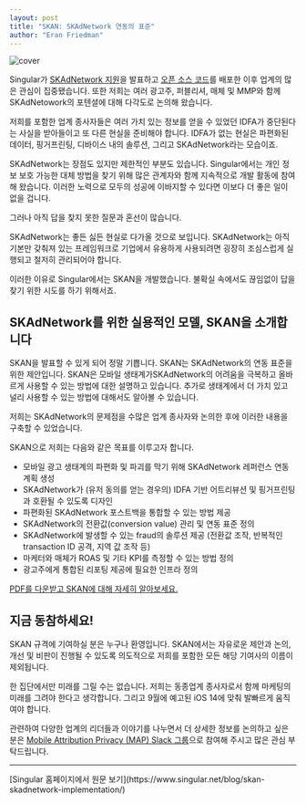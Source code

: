 ```yaml
---
layout: post
title: "SKAN: SKAdNetwork 연동의 표준"
author: "Eran Friedman"
---
```

![cover](https://www.singular.net/wp-content/uploads/2020/07/SKAN_SKAdNetwork_Singular_Blog_Hero.png)

Singular가 [SKAdNetwork 지원](https://singularkorea.github.io/2020-06-28/skadnetwork-support)을 발표하고 [오픈 소스 코드](https://singularkorea.github.io/2020-07-06/skadnetwork-code)를 배포한 이후 업계의 많은 관심이 집중됐습니다. 또한 저희는 여러 광고주, 퍼블리셔, 매체 및 MMP와 함께 SKAdNetowork의 포텐셜에 대해 다각도로 논의해 왔습니다.

저희를 포함한 업계 종사자들은 여러 가치 있는 정보를 얻을 수 있었던 IDFA가 중단된다는 사실을 받아들이고 또 다른 현실을 준비해야 합니다. IDFA가 없는 현실은 파편화된 데이터, 핑거프린팅, 디바이스 내의 솔루션, 그리고 SKAdNetwork라는 모습이죠.

SKAdNetwork는 장점도 있지만 제한적인 부분도 있습니다. Singular에서는 개인 정보 보호 가능한 대체 방법을 찾기 위해 많은 관계자와 함께  지속적으로 개발 활동에 참여해 왔습니다. 이러한 노력으로 모두의 성공에 이바지할 수 있다면 이보다 더 좋은 일이 없을 겁니다.

그러나 아직 답을 찾지 못한 질문과 혼선이 많습니다.

SKAdNetwork는 좋든 싫든 현실로 다가올 것으로 보입니다. SKAdNetwork는 아직 기본만 갖춰져 있는 프레임워크로 기업에서 유용하게 사용되려면 굉장히 조심스럽게 실행되고 철저히 관리되어야 합니다.

이러한 이유로 Singular에서는 SKAN을 개발했습니다. 불확실 속에서도 끊임없이 답을 찾기 위한 시도를 하기 위해서죠.

## SKAdNetwork를 위한 실용적인 모델, SKAN을 소개합니다

SKAN을 발표할 수 있게 되어 정말 기쁩니다. SKAN는 SKAdNetwork의 연동 표준을 위한 제안입니다. SKAN은 모바일 생태계가SKAdNetwork의 어려움을 극복하고 올바르게 사용할 수 있는 방법에 대한 설명하고 있습니다. 추가로 생태계에서 더 가치 있고 널리 사용할 수 있는 방법에 대해서도 알아볼 수 있습니다.

저희는 SKAdNetwork의 문제점을 수많은 업계 종사자와 논의한 후에 이러한 내용을 구축할 수 있었습니다.

SKAN으로 저희는 다음와 같은 목표를 이루고자 합니다.

* 모바일 광고 생태계의 파편화 및 파괴를 막기 위해 SKAdNetwork 레퍼런스 연동 계획 생성
* SKAdNetwork가 (유저 동의를 얻는 경우의) IDFA 기반 어트리뷰션 및 핑거프린팅과 호환될 수 있도록 디자인
* 파편화된 SKAdNetwork 포스트백을 통합할 수 있는 방법 제공
* SKAdNetwork의 전환값(conversion value) 관리 및 연동 표준 정의
* SKAdNetwork에 발생할 수 있는 fraud의 솔루션 제공 (전환값 조작, 반복적인 transaction ID 공격, 지역 값 조작 등)
* 마케터와 매체가 ROAS 및 기타 KPI를 측정할 수 있는 방법 정의
* 광고주에게 통합된 리포팅 제공에 필요한 인프라 정의

[PDF를 다운받고 SKAN에 대해 자세히 알아보세요.](https://drive.google.com/file/d/1Yhri-jG7Jv4zD_Do8_eYBdET2o3uBZQ4/view?usp=sharing?utm_medium=web&utm_source=blog&utm_campaign=skan-practical-standard&utm_content=inline)

## 지금 동참하세요!

SKAN 규격에 기여하실 분은 누구나 환영입니다. SKAN에서는 자유로운 제안과 논의, 개선 및 비판이 진행될 수 있도록 의도적으로 저희를 포함한 모든 해당 기여사의 이름이 제외됩니다.

한 집단에서만 미래를 그릴 수는 없습니다. 저희는 동종업계 종사자로서 함께 마케팅의 미래를 그려야 한다고 생각합니다. 그리고 9월에 예고된 iOS 14에 맞춰 발빠르게 움직여야 합니다.

관련하여 다양한 업계의 리더들과 이야기를 나누면서 더 상세한 정보를 논의하고 싶은 분은 [Mobile Attribution Privacy (MAP) Slack 그룹](https://join.slack.com/t/mapworkinggroup/shared_invite/zt-9vlvhtzn-bqUVQ1zn3o1UorDNIodvZg)으로 참여해 주시고 많은 관심 부탁드립니다.


<hr>
[Singular 홈페이지에서 원문 보기](https://www.singular.net/blog/skan-skadnetwork-implementation/)

